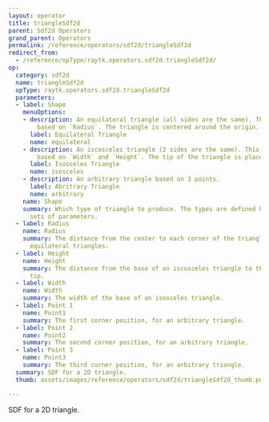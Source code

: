 ```yaml
---
layout: operator
title: triangleSdf2d
parent: Sdf2d Operators
grand_parent: Operators
permalink: /reference/operators/sdf2d/triangleSdf2d
redirect_from:
  - /reference/opType/raytk.operators.sdf2d.triangleSdf2d/
op:
  category: sdf2d
  name: triangleSdf2d
  opType: raytk.operators.sdf2d.triangleSdf2d
  parameters:
  - label: Shape
    menuOptions:
    - description: An equilateral triangle (all sides are the same). This is defined
        based on `Radius`. The triangle is centered around the origin.
      label: Equilateral Triangle
      name: equilateral
    - description: An iscosceles triangle (2 sides are the same). This is defined
        based on `Width` and `Height`. The tip of the triangle is placed at the origin.
      label: Isosceles Triangle
      name: isosceles
    - description: An arbitrary triangle based on 3 points.
      label: Abritrary Triangle
      name: arbitrary
    name: Shape
    summary: Which type of triangle to produce. The types are defined by different
      sets of parameters.
  - label: Radius
    name: Radius
    summary: The distance from the center to each corner of the triangle. Used for
      equilateral triangles.
  - label: Height
    name: Height
    summary: The distance from the base of an iscosceles triangle to the opposite
      tip.
  - label: Width
    name: Width
    summary: The width of the base of an isosceles triangle.
  - label: Point 1
    name: Point1
    summary: The first corner position, for an arbitrary triangle.
  - label: Point 2
    name: Point2
    summary: The second corner position, for an arbitrary triangle.
  - label: Point 3
    name: Point3
    summary: The third corner position, for an arbitrary triangle.
  summary: SDF for a 2D triangle.
  thumb: assets/images/reference/operators/sdf2d/triangleSdf2d_thumb.png

---
```



SDF for a 2D triangle.